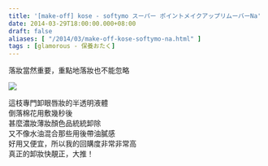 ```yaml
---
title: '[make-off] kose - softymo スーパー ポイントメイクアップリムーバーNa'
date: 2014-03-29T18:00:00.000+08:00
draft: false
aliases: [ "/2014/03/make-off-kose-softymo-na.html" ]
tags : [glamorous - 保養おたく]
---
```


落妝當然重要，重點地落妝也不能忽略  

[![](https://4.bp.blogspot.com/-k_DIb53lyl8/XDCGyfomgrI/AAAAAAAAEPg/yXpy9_0JDo8x_087otflIcWgMDASppzAACLcBGAs/s640/62.jpg)](https://4.bp.blogspot.com/-k_DIb53lyl8/XDCGyfomgrI/AAAAAAAAEPg/yXpy9_0JDo8x_087otflIcWgMDASppzAACLcBGAs/s1600/62.jpg)

這枝專門卸眼唇妝的半透明液體  
倒落棉花用敷幾秒後  
甚麼濃妝薄妝顏色品統統卸除  
又不像水油混合那些用後帶油膩感  
好用又便宜，所以我的回購度非常非常高  
真正的卸妝快靚正，大推！